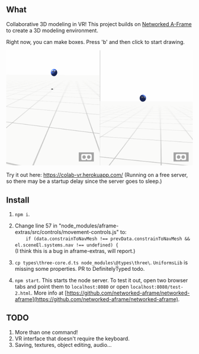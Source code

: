 ## What
Collaborative 3D modeling in VR! This project builds on [Networked A-Frame](https://github.com/networked-aframe/networked-aframe) to create a 3D modeling environment.

Right now, you can make boxes. Press 'b' and then click to start drawing.

![Demo GIF](https://raw.githubusercontent.com/twastvedt/Colab-VR/master/docs/demo.gif)

Try it out here: https://colab-vr.herokuapp.com/ (Running on a free server, so there may be a startup delay since the server goes to sleep.)

## Install

1. `npm i`.
2. Change line 57 in "node_modules/aframe-extras/src/controls/movement-controls.js" to:  
  `    if (data.constrainToNavMesh !== prevData.constrainToNavMesh && el.sceneEl.systems.nav !== undefined) {`  
  (I think this is a bug in aframe-extras, will report.)
 
3. `cp types\three-core.d.ts node_modules\@types\three\`. `UniformsLib` is missing some properties. PR to DefinitelyTyped todo.
4. `npm start`. This starts the node server. To test it out, open two browser tabs and point them to `localhost:8080` or open `localhost:8080/test-2.html`. More info at [https://github.com/networked-aframe/networked-aframe](https://github.com/networked-aframe/networked-aframe).

## TODO

1. More than one command!
1. VR interface that doesn't require the keyboard.
1. Saving, textures, object editing, audio...
